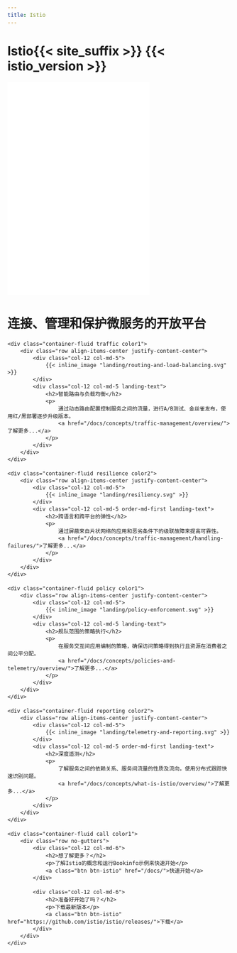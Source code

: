```yaml
---
title: Istio
---
```

<main class="landing">
    <div class="hero">
        <div class="container">
            <h1 class="hero-label">Istio{{< site_suffix >}} {{< istio_version >}}</h1>
            <img class="hero-logo" alt="Istio Logo" src="/img/istio-logo.svg" />
            <h1 class="hero-lead">连接、管理和保护微服务的开放平台</h1>
            <span onclick="getElementById('SCROLLME').scrollIntoView({block: 'start', inline: 'nearest', behavior: 'smooth'})" class="hero-down-arrow fa fa-2 fa-caret-down"></span>
            <span id="SCROLLME"></span>
        </div>
    </div>

    <div class="container-fluid traffic color1">
        <div class="row align-items-center justify-content-center">
            <div class="col-12 col-md-5">
                {{< inline_image "landing/routing-and-load-balancing.svg" >}}
            </div>
            <div class="col-12 col-md-5 landing-text">
                <h2>智能路由与负载均衡</h2>
                <p>
                    通过动态路由配置控制服务之间的流量，进行A/B测试、金丝雀发布，使用红/黑部署逐步升级版本。
                    <a href="/docs/concepts/traffic-management/overview/">了解更多...</a>
                </p>
            </div>
        </div>
    </div>

    <div class="container-fluid resilience color2">
        <div class="row align-items-center justify-content-center">
            <div class="col-12 col-md-5">
                {{< inline_image "landing/resiliency.svg" >}}
            </div>
            <div class="col-12 col-md-5 order-md-first landing-text">
                <h2>跨语言和跨平台的弹性</h2>
                <p>
                    通过屏蔽来自片状网络的应用和恶劣条件下的级联故障来提高可靠性。
                    <a href="/docs/concepts/traffic-management/handling-failures/">了解更多...</a>
                </p>
            </div>
        </div>
    </div>

    <div class="container-fluid policy color1">
        <div class="row align-items-center justify-content-center">
            <div class="col-12 col-md-5">
                {{< inline_image "landing/policy-enforcement.svg" >}}
            </div>
            <div class="col-12 col-md-5 landing-text">
                <h2>舰队范围的策略执行</h2>
                <p>
                    在服务交互间应用编制的策略，确保访问策略得到执行且资源在消费者之间公平分配。
                    <a href="/docs/concepts/policies-and-telemetry/overview/">了解更多...</a>
                </p>
            </div>
        </div>
    </div>

    <div class="container-fluid reporting color2">
        <div class="row align-items-center justify-content-center">
            <div class="col-12 col-md-5">
                {{< inline_image "landing/telemetry-and-reporting.svg" >}}
            </div>
            <div class="col-12 col-md-5 order-md-first landing-text">
                <h2>深度遥测</h2>
                <p>
                    了解服务之间的依赖关系、服务间流量的性质及流向，使用分布式跟踪快速识别问题。
                    <a href="/docs/concepts/what-is-istio/overview/">了解更多...</a>
                </p>
            </div>
        </div>
    </div>

    <div class="container-fluid call color1">
        <div class="row no-gutters">
            <div class="col-12 col-md-6">
                <h2>想了解更多？</h2>
                <p>了解Istio的概念和运行Bookinfo示例来快速开始</p>
                <a class="btn btn-istio" href="/docs/">快速开始</a>
            </div>

            <div class="col-12 col-md-6">
                <h2>准备好开始了吗？</h2>
                <p>下载最新版本</p>
                <a class="btn btn-istio" href="https://github.com/istio/istio/releases/">下载</a>
            </div>
        </div>
    </div>
</main>
